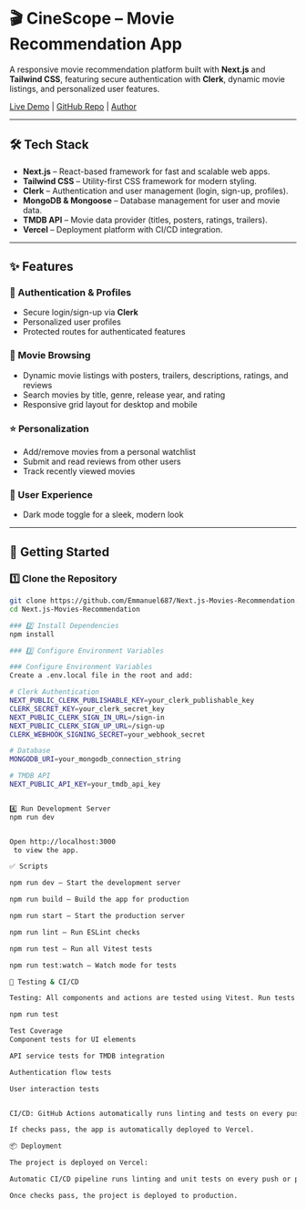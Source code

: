 
# 🎬 CineScope – Movie Recommendation App

A responsive movie recommendation platform built with **Next.js** and **Tailwind CSS**, featuring secure authentication with **Clerk**, dynamic movie listings, and personalized user features.

[Live Demo](https://cinescope-md.vercel.app/) | [GitHub Repo](https://github.com/Emmanuel687/Next.js-Movies-Recommendation.git) | [Author](https://www.linkedin.com/in/emmanuel-koech-79368b21a/)

---

## 🛠️ Tech Stack

- **Next.js** – React-based framework for fast and scalable web apps.  
- **Tailwind CSS** – Utility-first CSS framework for modern styling.  
- **Clerk** – Authentication and user management (login, sign-up, profiles).  
- **MongoDB & Mongoose** – Database management for user and movie data.  
- **TMDB API** – Movie data provider (titles, posters, ratings, trailers).  
- **Vercel** – Deployment platform with CI/CD integration.  

---

## ✨ Features

### 🔑 Authentication & Profiles
- Secure login/sign-up via **Clerk**  
- Personalized user profiles  
- Protected routes for authenticated features  

### 🎥 Movie Browsing
- Dynamic movie listings with posters, trailers, descriptions, ratings, and reviews  
- Search movies by title, genre, release year, and rating  
- Responsive grid layout for desktop and mobile  

### ⭐ Personalization
- Add/remove movies from a personal watchlist  
- Submit and read reviews from other users  
- Track recently viewed movies  

### 🌙 User Experience
- Dark mode toggle for a sleek, modern look  

---

## 🚀 Getting Started

### 1️⃣ Clone the Repository
```bash
git clone https://github.com/Emmanuel687/Next.js-Movies-Recommendation.git
cd Next.js-Movies-Recommendation

### 2️⃣ Install Dependencies
npm install

### 3️⃣ Configure Environment Variables

### Configure Environment Variables
Create a .env.local file in the root and add:

# Clerk Authentication
NEXT_PUBLIC_CLERK_PUBLISHABLE_KEY=your_clerk_publishable_key
CLERK_SECRET_KEY=your_clerk_secret_key
NEXT_PUBLIC_CLERK_SIGN_IN_URL=/sign-in
NEXT_PUBLIC_CLERK_SIGN_UP_URL=/sign-up
CLERK_WEBHOOK_SIGNING_SECRET=your_webhook_secret

# Database
MONGODB_URI=your_mongodb_connection_string

# TMDB API
NEXT_PUBLIC_API_KEY=your_tmdb_api_key


4️⃣ Run Development Server
npm run dev


Open http://localhost:3000
 to view the app.

✅ Scripts

npm run dev – Start the development server

npm run build – Build the app for production

npm run start – Start the production server

npm run lint – Run ESLint checks

npm run test – Run all Vitest tests

npm run test:watch – Watch mode for tests

🧪 Testing & CI/CD

Testing: All components and actions are tested using Vitest. Run tests with:

npm run test

Test Coverage
Component tests for UI elements

API service tests for TMDB integration

Authentication flow tests

User interaction tests


CI/CD: GitHub Actions automatically runs linting and tests on every push or pull request to main.

If checks pass, the app is automatically deployed to Vercel.

📦 Deployment

The project is deployed on Vercel:

Automatic CI/CD pipeline runs linting and unit tests on every push or pull request to main.

Once checks pass, the project is deployed to production.
